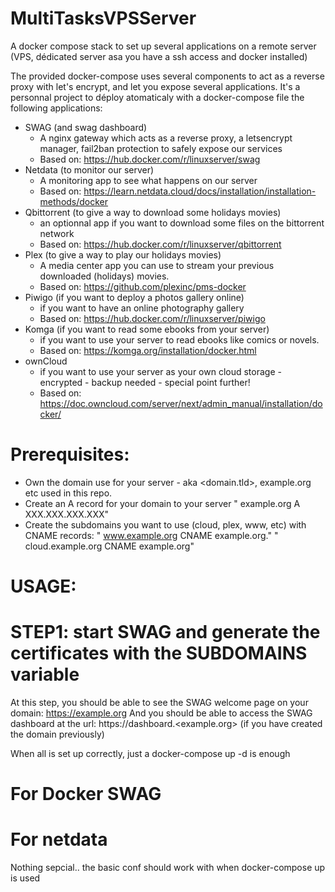 # MultiTasksVPSServer
A docker compose stack to set up several applications on a remote server (VPS, dédicated server asa you have a ssh access and docker installed)

The provided docker-compose uses several components to act as a reverse proxy with let's encrypt, and let you expose several applications.
It's a personnal project to déploy atomaticaly with a docker-compose file the following applications:
   - SWAG (and swag dashboard)
      - A nginx gateway which acts as a reverse proxy, a letsencrypt manager, fail2ban protection to safely expose our services
      - Based on: https://hub.docker.com/r/linuxserver/swag
   - Netdata (to monitor our server)
      - A monitoring app to see what happens on our server
      - Based on: https://learn.netdata.cloud/docs/installation/installation-methods/docker
   - Qbittorrent (to give a way to download some holidays movies)
      - an optionnal app if you want to download some files on the bittorrent network
      - Based on: https://hub.docker.com/r/linuxserver/qbittorrent
   - Plex (to give a way to play our holidays movies)
      - A media center app you can use to stream your previous downloaded (holidays) movies.
      - Based on: https://github.com/plexinc/pms-docker
   - Piwigo (if you want to deploy a photos gallery online)
      - if you want to have an online photography gallery
      - Based on: https://hub.docker.com/r/linuxserver/piwigo
   - Komga (if you want to read some ebooks from your server)
      - if you want to use your server to read ebooks like comics or novels.
      - Based on: https://komga.org/installation/docker.html
   - ownCloud
      - if you want to use your server as your own cloud storage - encrypted - backup needed - special point further!
      - Based on: https://doc.owncloud.com/server/next/admin_manual/installation/docker/


# Prerequisites:
- Own the domain use for your server - aka <domain.tld>, example.org etc used in this repo. 
- Create an A record for your domain to your server
   " example.org A XXX.XXX.XXX.XXX"
- Create the subdomains you want to use (cloud, plex, www, etc) with CNAME records:
   " www.example.org CNAME example.org."
   " cloud.example.org CNAME example.org"

# USAGE:
 
 # STEP1: start SWAG and generate the certificates with the SUBDOMAINS variable
   At this step, you should be able to see the SWAG welcome page on your domain: https://example.org
   And you should be able to access the SWAG dashboard at the url: https://dashboard.<example.org> (if you have created the domain previously)

  When all is set up correctly, just a docker-compose up -d is enough

  # For Docker SWAG

  # For netdata
  Nothing sepcial.. the basic conf should work with when docker-compose up is used

